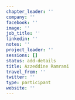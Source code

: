 ```yaml
---
chapter_leader: ''
company: ''
facebook: ''
image: ''
job_title: ''
linkedin: ''
notes: ''
project_leader: ''
sessions: []
status: add-details
title: Azzeddine Ramrami
travel_from: ''
twitter: ''
type: participant
website: ''
---
```


<!-- put more details about participant here -->
